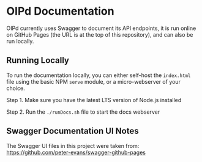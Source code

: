# OIPd Documentation

OIPd currently uses Swagger to document its API endpoints, it is run online on GitHub Pages (the URL is at the top of this repository), and can also be run locally.

## Running Locally

To run the documentation locally, you can either self-host the `index.html` file using the basic NPM `serve` module, or a micro-webserver of your choice.

Step 1. Make sure you have the latest LTS version of Node.js installed

Step 2. Run the `./runDocs.sh` file to start the docs webserver 

## Swagger Documentation UI Notes

The Swagger UI files in this project were taken from: https://github.com/peter-evans/swagger-github-pages